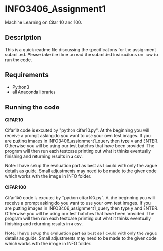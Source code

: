 # INFO3406_Assignment1
Machine Learning on Cifar 10 and 100.
## Description
This is a quick readme file discussing the specifications for the assignment submitted.
Please take the time to read the submitted instructions on how to run the code.
## Requirements
- Python3
- all Anaconda libraries

## Running the code
#### CIFAR 10 
Cifar10 code is excuted by "python cifar10.py".
At the beginning you will receive a prompt asking do you want to use your own test images. If you are putting images in INFO3406_assignment1_query then type y and ENTER. Otherwise you will be using our test batches that have been provided.
The program will then run each testcase printing out what it thinks eventually finishing and returning results in a csv.

Note: I have setup the evaluation part as best as I could with only the vague details as guide.
Small adjustments may need to be made to the given code which works with the image in INFO folder.
 
#### CIFAR 100 
Cifar100 code is excuted by "python cifar100.py".
At the beginning you will receive a prompt asking do you want to use your own test images. If you are putting images in INFO3406_assignment1_query then type y and ENTER. Otherwise you will be using our test batches that have been provided.
The program will then run each testcase printing out what it thinks eventually finishing and returning results in a csv.

Note: I have setup the evaluation part as best as I could with only the vague details as guide.
Small adjustments may need to be made to the given code which works with the image in INFO folder.
 

